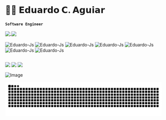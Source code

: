 # 👨‍💻 𝗘𝗱𝘂𝗮𝗿𝗱𝗼 𝗖. 𝗔𝗴𝘂𝗶𝗮𝗿
**`Software Engineer`**

<a href="https://github-readme-stats.vercel.app/api?username=eduardoaguiarc&show_icons=true&theme=dark">
  <img height="160em" align="center" src="https://github-readme-stats.vercel.app/api?username=eduardoaguiarc&show_icons=true&theme=tokyonight"" />
</a>
<a href="https://github.com/anuraghazra/convoychat">
  <img height="160em" align="center" src="https://github-readme-stats.vercel.app/api/top-langs?username=eduardoaguiarc&layout=compact&theme=tokyonight&langs_count=8&card_width=320">
</a>

<div style="display: inline_block"><br>
<img align="center" alt="Eduardo-Js" height="30" width="40" src="https://cdn.jsdelivr.net/gh/devicons/devicon@latest/icons/html5/html5-original.svg" />
<img align="center" alt="Eduardo-Js" height="30" width="40" src="https://cdn.jsdelivr.net/gh/devicons/devicon@latest/icons/css3/css3-original.svg" />
<img align="center" alt="Eduardo-Js" height="30" width="40" src="https://cdn.jsdelivr.net/gh/devicons/devicon@latest/icons/javascript/javascript-original.svg" />       
<img align="center" alt="Eduardo-Js" height="30" width="40" src="https://cdn.jsdelivr.net/gh/devicons/devicon@latest/icons/java/java-original.svg" />  
<img align="center" alt="Eduardo-Js" height="30" width="40" src="https://cdn.jsdelivr.net/gh/devicons/devicon@latest/icons/c/c-original.svg" />
<img align="center" alt="Eduardo-Js" height="30" width="40" src="https://cdn.jsdelivr.net/gh/devicons/devicon@latest/icons/linux/linux-original.svg" />
<img align="center" alt="Eduardo-Js" height="30" width="40" src="https://cdn.jsdelivr.net/gh/devicons/devicon@latest/icons/git/git-original.svg" />
</div>

##

 <a href="https://instagram.com/eduardo_aguiarm" target="_blank"><img src="https://img.shields.io/badge/-Instagram-%23E4405F?style=for-the-badge&logo=instagram&logoColor=white" target="_blank"></a>
 <a href = "mailto:eduardocamposaguiar57@gmail.com"><img src="https://img.shields.io/badge/-Gmail-%23333?style=for-the-badge&logo=gmail&logoColor=white" target="_blank"></a>
 <a href="https://www.linkedin.com/in/eduardo-campos-aguiar-a84167321" target="_blank"><img src="https://img.shields.io/badge/-LinkedIn-%230077B5?style=for-the-badge&logo=linkedin&logoColor=white" target="_blank"></a> 

![Image](https://github.com/user-attachments/assets/b67733e9-0d77-45ba-88c4-1582db015b47)


<picture align="center">
  <source media="(prefers-color-scheme: dark)" srcset="https://raw.githubusercontent.com/eduardoaguiarc/eduardoaguiarc/output/github-contribution-grid-snake-dark.svg">
  <source media="(prefers-color-scheme: light)" srcset="https://raw.githubusercontent.com/eduardoaguiarc/eduardoaguiarc/output/github-contribution-grid-snake-dark.svg">
  <img align="center" alt="github contribution grid snake animation" src="https://raw.githubusercontent.com/eduardoaguiarc/eduardoaguiarc/output/github-contribution-grid-snake.svg">
</picture>
